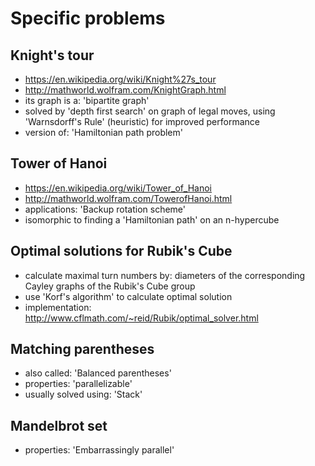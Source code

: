 # Specific problems

## Knight's tour
- https://en.wikipedia.org/wiki/Knight%27s_tour
- http://mathworld.wolfram.com/KnightGraph.html
- its graph is a: 'bipartite graph'
- solved by 'depth first search' on graph of legal moves, using 'Warnsdorff's Rule' (heuristic) for improved performance
- version of: 'Hamiltonian path problem'

## Tower of Hanoi
- https://en.wikipedia.org/wiki/Tower_of_Hanoi
- http://mathworld.wolfram.com/TowerofHanoi.html
- applications: 'Backup rotation scheme'
- isomorphic to finding a 'Hamiltonian path' on an n-hypercube

## Optimal solutions for Rubik's Cube
- calculate maximal turn numbers by: diameters of the corresponding Cayley graphs of the Rubik's Cube group
- use 'Korf's algorithm' to calculate optimal solution
- implementation: http://www.cflmath.com/~reid/Rubik/optimal_solver.html

## Matching parentheses
- also called: 'Balanced parentheses'
- properties: 'parallelizable'
- usually solved using: 'Stack'

## Mandelbrot set
- properties: 'Embarrassingly parallel'
